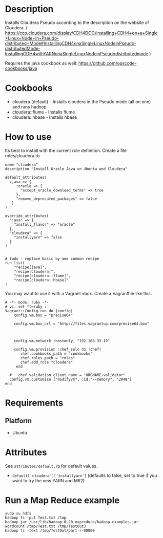 Description
===========

Installs Cloudera Pseudo according to the description on the website of Cloudera.
( https://ccp.cloudera.com/display/CDH4DOC/Installing+CDH4+on+a+Single+Linux+Node+in+Pseudo-distributed+Mode#InstallingCDH4onaSingleLinuxNodeinPseudo-distributedMode-InstallingCDH4withYARNonaSingleLinuxNodeinPseudodistributedmode )

Requires the java cookbook as well: https://github.com/opscode-cookbooks/java



Cookbooks
===========================
* cloudera (default) - Installs cloudera in the Pseudo mode (all on one) and runs hadoop
* cloudera::flume - Installs flume
* cloudera::hbase - Installs hbase


How to use
===========================


Its best to install with the current role definition. Create a file roles/cloudera.rb

    name "cloudera"
    description "Install Oracle Java on Ubuntu and Cloudera"

    default_attributes(
      :java => {
         :oracle => {
           "accept_oracle_download_terms" => true
         },
         "remove_deprecated_packages" => false
       }
    )

    override_attributes(
      "java" => {
        "install_flavor" => "oracle"
      },
      "cloudera" => {
        "installyarn" => false
      }
    )


    # todo - replace basic by aoe common recipe
    run_list(
        "recipe[java]",
        "recipe[cloudera]",
        "recipe[cloudera::flume]",
        "recipe[cloudera::hbase]"
    )

You may want to use it with a Vagrant vbox. Create a Vagrantfile like this:

    # -*- mode: ruby -*-
    # vi: set ft=ruby :
    Vagrant::Config.run do |config|
        config.vm.box = "precise64"

        config.vm.box_url = "http://files.vagrantup.com/precise64.box"



        config.vm.network :hostonly, "192.168.33.10"

        config.vm.provision :chef_solo do |chef|
           chef.cookbooks_path = "cookbooks"
           chef.roles_path = "roles"
           chef.add_role "cloudera"
         end

      #   chef.validation_client_name = "ORGNAME-validator"
      config.vm.customize ["modifyvm", :id,"--memory", "2048"]
    end

Requirements
============

Platform
--------

* Ubuntu

Attributes
==========

See `attributes/default.rb` for default values.

* `default['cloudera']['installyarn']` (defaults to false, set to true if you want to try the new YARN and MR2)


Run a Map Reduce example
=========================
    sudo su hdfs
    hadoop fs -put Test.txt /tmp
    hadoop jar /usr/lib/hadoop-0.20-mapreduce/hadoop-examples.jar wordcount /tmp/Test.txt /tmp/TestOut3
    hadoop fs -text /tmp/TestOut/part-r-00000
